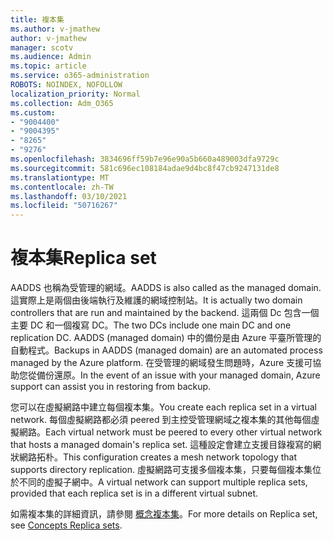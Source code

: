 ```yaml
---
title: 複本集
ms.author: v-jmathew
author: v-jmathew
manager: scotv
ms.audience: Admin
ms.topic: article
ms.service: o365-administration
ROBOTS: NOINDEX, NOFOLLOW
localization_priority: Normal
ms.collection: Adm_O365
ms.custom:
- "9004400"
- "9004395"
- "8265"
- "9276"
ms.openlocfilehash: 3834696ff59b7e96e90a5b660a489003dfa9729c
ms.sourcegitcommit: 581c696ec108184adae9d4bc8f47cb9247131de8
ms.translationtype: MT
ms.contentlocale: zh-TW
ms.lasthandoff: 03/10/2021
ms.locfileid: "50716267"
---
```

# <a name="replica-set"></a><span data-ttu-id="510d7-102">複本集</span><span class="sxs-lookup"><span data-stu-id="510d7-102">Replica set</span></span>

<span data-ttu-id="510d7-103">AADDS 也稱為受管理的網域。</span><span class="sxs-lookup"><span data-stu-id="510d7-103">AADDS is also called as the managed domain.</span></span> <span data-ttu-id="510d7-104">這實際上是兩個由後端執行及維護的網域控制站。</span><span class="sxs-lookup"><span data-stu-id="510d7-104">It is actually two domain controllers that are run and maintained by the backend.</span></span> <span data-ttu-id="510d7-105">這兩個 Dc 包含一個主要 DC 和一個複寫 DC。</span><span class="sxs-lookup"><span data-stu-id="510d7-105">The two DCs include one main DC and one replication DC.</span></span> <span data-ttu-id="510d7-106">AADDS (managed domain) 中的備份是由 Azure 平臺所管理的自動程式。</span><span class="sxs-lookup"><span data-stu-id="510d7-106">Backups in AADDS (managed domain) are an automated process managed by the Azure platform.</span></span> <span data-ttu-id="510d7-107">在受管理的網域發生問題時，Azure 支援可協助您從備份還原。</span><span class="sxs-lookup"><span data-stu-id="510d7-107">In the event of an issue with your managed domain, Azure support can assist you in restoring from backup.</span></span>

<span data-ttu-id="510d7-108">您可以在虛擬網路中建立每個複本集。</span><span class="sxs-lookup"><span data-stu-id="510d7-108">You create each replica set in a virtual network.</span></span> <span data-ttu-id="510d7-109">每個虛擬網路都必須 peered 到主控受管理網域之複本集的其他每個虛擬網路。</span><span class="sxs-lookup"><span data-stu-id="510d7-109">Each virtual network must be peered to every other virtual network that hosts a managed domain's replica set.</span></span> <span data-ttu-id="510d7-110">這種設定會建立支援目錄複寫的網狀網路拓朴。</span><span class="sxs-lookup"><span data-stu-id="510d7-110">This configuration creates a mesh network topology that supports directory replication.</span></span> <span data-ttu-id="510d7-111">虛擬網路可支援多個複本集，只要每個複本集位於不同的虛擬子網中。</span><span class="sxs-lookup"><span data-stu-id="510d7-111">A virtual network can support multiple replica sets, provided that each replica set is in a different virtual subnet.</span></span>

<span data-ttu-id="510d7-112">如需複本集的詳細資訊，請參閱 [概念複本集](https://docs.microsoft.com/azure/active-directory-domain-services/concepts-replica-sets)。</span><span class="sxs-lookup"><span data-stu-id="510d7-112">For more details on Replica set, see [Concepts Replica sets](https://docs.microsoft.com/azure/active-directory-domain-services/concepts-replica-sets).</span></span>
